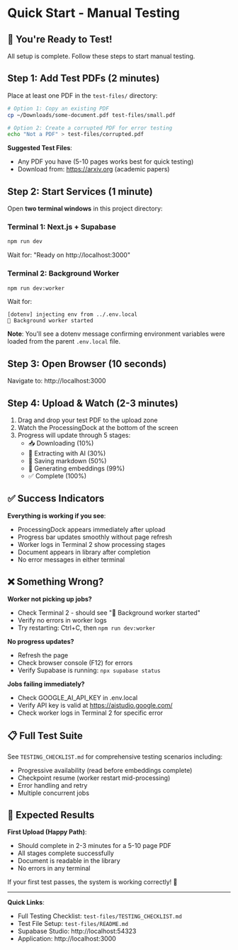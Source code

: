 # Quick Start - Manual Testing

## 🚀 You're Ready to Test!

All setup is complete. Follow these steps to start manual testing.

## Step 1: Add Test PDFs (2 minutes)

Place at least one PDF in the `test-files/` directory:

```bash
# Option 1: Copy an existing PDF
cp ~/Downloads/some-document.pdf test-files/small.pdf

# Option 2: Create a corrupted PDF for error testing
echo "Not a PDF" > test-files/corrupted.pdf
```

**Suggested Test Files**:
- Any PDF you have (5-10 pages works best for quick testing)
- Download from: https://arxiv.org (academic papers)

## Step 2: Start Services (1 minute)

Open **two terminal windows** in this project directory:

### Terminal 1: Next.js + Supabase
```bash
npm run dev
```
Wait for: "Ready on http://localhost:3000"

### Terminal 2: Background Worker  
```bash
npm run dev:worker
```
Wait for: 
```
[dotenv] injecting env from ../.env.local
🚀 Background worker started
```

**Note**: You'll see a dotenv message confirming environment variables were loaded from the parent `.env.local` file.

## Step 3: Open Browser (10 seconds)

Navigate to: http://localhost:3000

## Step 4: Upload & Watch (2-3 minutes)

1. Drag and drop your test PDF to the upload zone
2. Watch the ProcessingDock at the bottom of the screen
3. Progress will update through 5 stages:
   - 📥 Downloading (10%)
   - 🤖 Extracting with AI (30%)
   - 💾 Saving markdown (50%)
   - 🧮 Generating embeddings (99%)
   - ✅ Complete (100%)

## ✅ Success Indicators

**Everything is working if you see**:
- ProcessingDock appears immediately after upload
- Progress bar updates smoothly without page refresh
- Worker logs in Terminal 2 show processing stages
- Document appears in library after completion
- No error messages in either terminal

## ❌ Something Wrong?

**Worker not picking up jobs?**
- Check Terminal 2 - should see "🚀 Background worker started"
- Verify no errors in worker logs
- Try restarting: Ctrl+C, then `npm run dev:worker`

**No progress updates?**
- Refresh the page
- Check browser console (F12) for errors
- Verify Supabase is running: `npx supabase status`

**Jobs failing immediately?**
- Check GOOGLE_AI_API_KEY in .env.local
- Verify API key is valid at https://aistudio.google.com/
- Check worker logs in Terminal 2 for specific error

## 📋 Full Test Suite

See `TESTING_CHECKLIST.md` for comprehensive testing scenarios including:
- Progressive availability (read before embeddings complete)
- Checkpoint resume (worker restart mid-processing)
- Error handling and retry
- Multiple concurrent jobs

## 🎯 Expected Results

**First Upload (Happy Path)**:
- Should complete in 2-3 minutes for a 5-10 page PDF
- All stages complete successfully
- Document is readable in the library
- No errors in any terminal

If your first test passes, the system is working correctly! 🎉

---

**Quick Links**:
- Full Testing Checklist: `test-files/TESTING_CHECKLIST.md`
- Test File Setup: `test-files/README.md`
- Supabase Studio: http://localhost:54323
- Application: http://localhost:3000